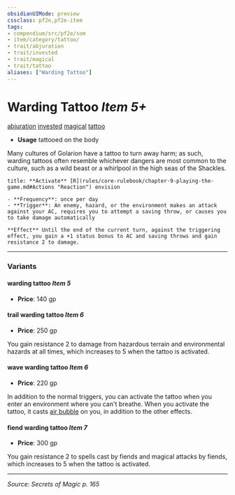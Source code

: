 ```yaml
---
obsidianUIMode: preview
cssclass: pf2e,pf2e-item
tags:
- compendium/src/pf2e/som
- item/category/tattoo/
- trait/abjuration
- trait/invested
- trait/magical
- trait/tattoo
aliases: ["Warding Tattoo"]
---
```

# Warding Tattoo *Item 5+*  
[abjuration](abjuration.md "Abjuration School Trait")  [invested](invested.md "Invested Item Trait")  [magical](magical.md "Magical Item Trait")  [tattoo](tattoo-lowg.md "Tattoo Item Trait")  

- **Usage** tattooed on the body

Many cultures of Golarion have a tattoo to turn away harm; as such, warding tattoos often resemble whichever dangers are most common to the culture, such as a wild beast or a whirlpool in the high seas of the Shackles.

```ad-embed-ability
title: **Activate** [R](rules/core-rulebook/chapter-9-playing-the-game.md#Actions "Reaction") envision

- **Frequency**: once per day
- **Trigger**: An enemy, hazard, or the environment makes an attack against your AC, requires you to attempt a saving throw, or causes you to take damage automatically

**Effect** Until the end of the current turn, against the triggering effect, you gain a +1 status bonus to AC and saving throws and gain resistance 2 to damage.
```

---

### Variants

#### warding tattoo *Item 5*

- **Price**: 140 gp

#### trail warding tattoo *Item 6*

- **Price**: 250 gp

You gain resistance 2 to damage from hazardous terrain and environmental hazards at all times, which increases to 5 when the tattoo is activated.

#### wave warding tattoo *Item 6*

- **Price**: 220 gp

In addition to the normal triggers, you can activate the tattoo when you enter an environment where you can't breathe. When you activate the tattoo, it casts [air bubble](air-bubble.md) on you, in addition to the other effects.

#### fiend warding tattoo *Item 7*

- **Price**: 300 gp

You gain resistance 2 to spells cast by fiends and magical attacks by fiends, which increases to 5 when the tattoo is activated.

---
*Source: Secrets of Magic p. 165*